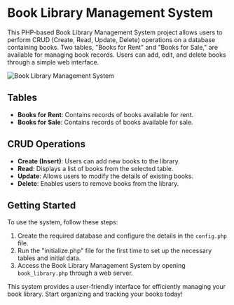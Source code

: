 # Book Library Management System

This PHP-based Book Library Management System project allows users to perform CRUD (Create, Read, Update, Delete) operations on a database containing books. Two tables, "Books for Rent" and "Books for Sale," are available for managing book records. Users can add, edit, and delete books through a simple web interface.

![Book Library Management System](https://i.ibb.co/W5sJXpf/Screenshot-2024-01-03-at-23-14-22.png)

## Tables
- **Books for Rent**: Contains records of books available for rent.
- **Books for Sale**: Contains records of books available for sale.

## CRUD Operations
- **Create (Insert)**: Users can add new books to the library.
- **Read**: Displays a list of books from the selected table.
- **Update**: Allows users to modify the details of existing books.
- **Delete**: Enables users to remove books from the library.

## Getting Started
To use the system, follow these steps:

1. Create the required database and configure the details in the `config.php` file.
2. Run the "initialize.php" file for the first time to set up the necessary tables and initial data.
3. Access the Book Library Management System by opening `book_library.php` through a web server.

This system provides a user-friendly interface for efficiently managing your book library. Start organizing and tracking your books today!
